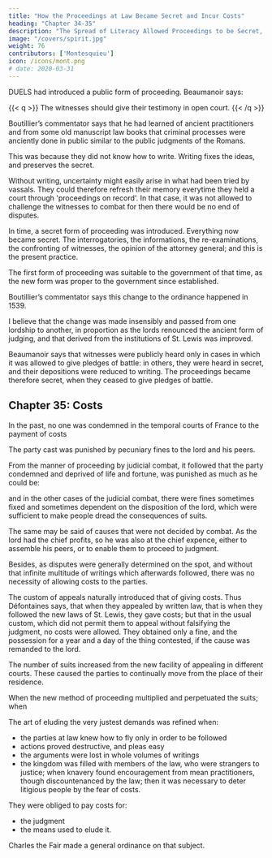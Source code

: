 ```yaml
---
title: "How the Proceedings at Law Became Secret and Incur Costs"
heading: "Chapter 34-35"
description: "The Spread of Literacy Allowed Proceedings to be Secret, while the appeals allowed lawsuits to multiply, leading to court fees"
image: "/covers/spirit.jpg"
weight: 76
contributors: ['Montesquieu']
icon: /icons/mont.png
# date: 2020-03-31
---
```



DUELS had introduced a public form of proceeding. Beaumanoir says: 

{{< q >}}
The witnesses should give their testimony in open court.
{{< /q >}}


Boutillier’s commentator says that he had learned of ancient practitioners and from some old manuscript law books that criminal processes were anciently done in public similar to the public judgments of the Romans. 

This was because they did not know how to write. Writing fixes the ideas, and preserves the secret. <!-- but when this usage is laid aside, nothing but the notoriety of the proceeding is capable of fixing those ideas. -->

Without writing, uncertainty might easily arise in what had been tried by vassals. They could therefore refresh their memory everytime they held a court through 'proceedings on record'. In that case, it was not allowed to challenge the witnesses to combat for then there would be no end of disputes.

In time, a secret form of proceeding was introduced. Everything now became secret. The interrogatories, the informations, the re-examinations, the confronting of witnesses, the opinion of the attorney general; and this is the present practice.

The first form of proceeding was suitable to the government of that time, as the new form was proper to the government since established.

Boutillier’s commentator says this change to the ordinance happened in 1539. 

I believe that the change was made insensibly and passed from one lordship to another, in proportion as the lords renounced the ancient form of judging, and that derived from the institutions of St. Lewis was improved. 

Beaumanoir says that witnesses were publicly heard only in cases in which it was allowed to give pledges of battle:  in others, they were heard in secret, and their depositions were reduced to writing. The proceedings became therefore secret, when they ceased to give pledges of battle.




## Chapter 35: Costs

In the past, no one was condemned in the temporal courts of France to the payment of costs

The party cast was punished by pecuniary fines to the lord and his peers.
    
From the manner of proceeding by judicial combat, it followed that the party condemned and deprived of life and fortune, was punished as much as he could be: 

and in the other cases of the judicial combat, there were fines sometimes fixed and sometimes dependent on the disposition of the lord, which were sufficient to make people dread the consequences of suits.

The same may be said of causes that were not decided by combat.
As the lord had the chief profits, so he was also at the chief expence, either to assemble his peers, or to enable them to proceed to judgment.

Besides, as disputes were generally determined on the spot, and without that infinite multitude of writings which afterwards followed, there was no necessity of allowing costs to the parties.

The custom of appeals naturally introduced that of giving costs. Thus Défontaines says, that when they appealed by written law, that is when they followed the new laws of St. Lewis, they gave costs; but that in the usual custom, which did not permit them to appeal without falsifying the judgment, no costs were allowed. They obtained only a fine, and the possession for a year and a day of the thing contested, if the cause was remanded to the lord.

The number of suits increased from the new facility of appealing in different courts. These caused the parties to continually move from the place of their residence.

When the new method of proceeding multiplied and perpetuated the suits; when 

The art of eluding the very justest demands was refined when: 
- the parties at law knew how to fly only in order to be followed
- actions proved destructive, and pleas easy
- the arguments were lost in whole volumes of writings
- the kingdom was filled with members of the law, who were strangers to justice; when knavery found encouragement from mean practitioners, though discountenanced by the law; then it was necessary to deter litigious people by the fear of costs.

They were obliged to pay costs for: 
- the judgment
- the means used to elude it.

Charles the Fair made a general ordinance on that subject.